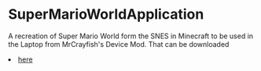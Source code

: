 # SuperMarioWorldApplication

A recreation of Super Mario World form the SNES in Minecraft to be used in the Laptop from MrCrayfish's Device Mod. That can be downloaded <li><a href="https://minecraft.curseforge.com/projects/mrcrayfishs-device-mod">here</a>
